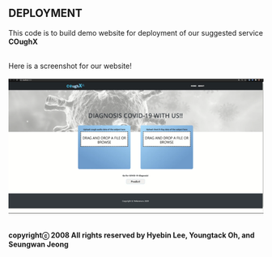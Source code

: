 ## DEPLOYMENT ##
This code is to build demo website for deployment of our suggested service **COughX**<br /><br />

Here is a screenshot for our website!<br /><br />
![website_main](./website_main.png)<br /><br />

**copyrightⓒ 2008 All rights reserved by Hyebin Lee, Youngtack Oh, and Seungwan Jeong<br /><br />**
